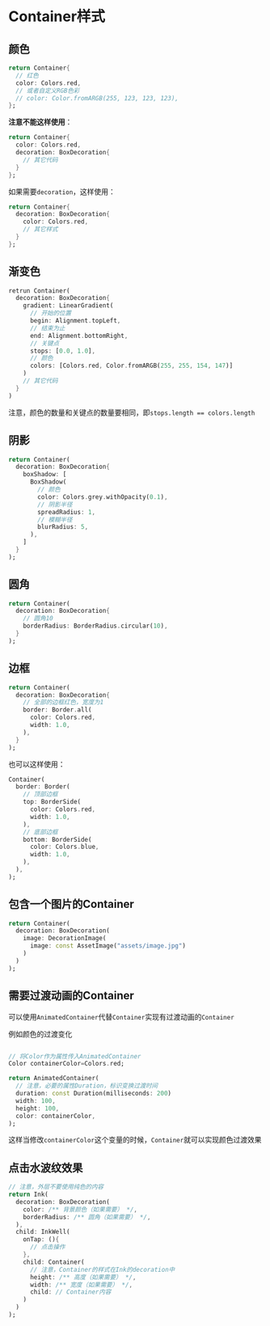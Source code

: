 # Container样式

## 颜色

```dart
return Container{
  // 红色
  color: Colors.red,
  // 或者自定义RGB色彩
  // color: Color.fromARGB(255, 123, 123, 123),
};
```

**注意不能这样使用**：

```dart
return Container{
  color: Colors.red,
  decoration: BoxDecoration{
    // 其它代码
  }
};
```

如果需要`decoration`，这样使用：

```dart
return Container{
  decoration: BoxDecoration{
    color: Colors.red,
    // 其它样式
  }
};
```

## 渐变色

```dart
retrun Container(
  decoration: BoxDecoration{
    gradient: LinearGradient(
      // 开始的位置
      begin: Alignment.topLeft,
      // 结束为止
      end: Alignment.bottomRight,
      // 关键点
      stops: [0.0, 1.0],
      // 颜色
      colors: [Colors.red, Color.fromARGB(255, 255, 154, 147)]
    )
    // 其它代码
  }
)
```

注意，颜色的数量和关键点的数量要相同，即`stops.length == colors.length`

## 阴影

```dart
return Container(
  decoration: BoxDecoration{
    boxShadow: [
      BoxShadow(
        // 颜色
        color: Colors.grey.withOpacity(0.1),
        // 阴影半径
        spreadRadius: 1,
        // 模糊半径
        blurRadius: 5,
      ),
    ]
  }
);
```

## 圆角

```dart
return Container(
  decoration: BoxDecoration{
    // 圆角10
    borderRadius: BorderRadius.circular(10),
  }
);
```

## 边框
```dart
return Container(
  decoration: BoxDecoration{
    // 全部的边框红色，宽度为1
    border: Border.all(
      color: Colors.red,
      width: 1.0,
    ),
  }
);
```

也可以这样使用：

```dart
Container(
  border: Border(
    // 顶部边框
    top: BorderSide(
      color: Colors.red,
      width: 1.0,
    ),
    // 底部边框
    bottom: BorderSide(
      color: Colors.blue,
      width: 1.0,
    ),
  ),
);
```

## 包含一个图片的Container

```dart
return Container(
  decoration: BoxDecoration(
    image: DecorationImage(
      image: const AssetImage("assets/image.jpg")
    )
  )
);
```

## 需要过渡动画的Container


可以使用`AnimatedContainer`代替`Container`实现有过渡动画的`Container`


例如颜色的过渡变化
```dart

// 将Color作为属性传入AnimatedContainer
Color containerColor=Colors.red;

return AnimatedContainer(
  // 注意，必要的属性Duration，标识变换过渡时间
  duration: const Duration(milliseconds: 200)
  width: 100,
  height: 100,
  color: containerColor,
);
```

这样当修改`containerColor`这个变量的时候，`Container`就可以实现颜色过渡效果

## 点击水波纹效果

```dart
// 注意，外层不要使用纯色的内容
return Ink(
  decoration: BoxDecoration(
    color: /** 背景颜色（如果需要） */,
    borderRadius: /** 圆角（如果需要） */,
  ),
  child: InkWell(
    onTap: (){
      // 点击操作
    },
    child: Container(
      // 注意，Container的样式在Ink的decoration中
      height: /** 高度（如果需要） */,
      width: /** 宽度（如果需要） */,
      child: // Container内容
    )
  )
);
```